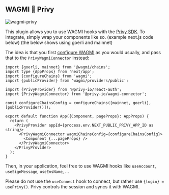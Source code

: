 ## WAGMI 🤝 Privy

![wagmi-privy](https://user-images.githubusercontent.com/3359083/234168805-833660eb-e9f0-4b75-9e51-476cab621d8d.png)

This plugin allows you to use WAGMI hooks with the [Privy SDK](https://docs.privy.io). To integrate, simply wrap your components like so. (example next.js code below) (the below shows using goerli and mainnet)

The idea is that you first [configure WAGMI](https://wagmi.sh/react/providers/configuring-chains) as you would usually, and pass that to the `PrivyWagmiConnector` instead:

```tsx
import {goerli, mainnet} from '@wagmi/chains';
import type {AppProps} from 'next/app';
import {configureChains} from 'wagmi';
import {publicProvider} from 'wagmi/providers/public';

import {PrivyProvider} from '@privy-io/react-auth';
import {PrivyWagmiConnector} from '@privy-io/wagmi-connector';

const configureChainsConfig = configureChains([mainnet, goerli], [publicProvider()]);

export default function App({Component, pageProps}: AppProps) {
  return (
    <PrivyProvider appId={process.env.NEXT_PUBLIC_PRIVY_APP_ID as string}>
      <PrivyWagmiConnector wagmiChainsConfig={configureChainsConfig}>
        <Component {...pageProps} />
      </PrivyWagmiConnector>
    </PrivyProvider>
  );
}
```

Then, in your application, feel free to use WAGMI hooks like `useAccount`, `useSignMessage`, `useEnsName`, ...

Please do not use the `useConnect` hook to connect, but rather use `{login} = usePrivy()`. Privy controls the session and syncs it with WAGMI.
